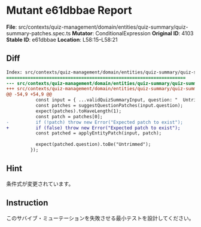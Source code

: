 # Mutant e61dbbae Report

**File**: src/contexts/quiz-management/domain/entities/quiz-summary/quiz-summary-patches.spec.ts
**Mutator**: ConditionalExpression
**Original ID**: 4103
**Stable ID**: e61dbbae
**Location**: L58:15–L58:21

## Diff

```diff
Index: src/contexts/quiz-management/domain/entities/quiz-summary/quiz-summary-patches.spec.ts
===================================================================
--- src/contexts/quiz-management/domain/entities/quiz-summary/quiz-summary-patches.spec.ts	original
+++ src/contexts/quiz-management/domain/entities/quiz-summary/quiz-summary-patches.spec.ts	mutated #4103
@@ -54,9 +54,9 @@
           const input = { ...validQuizSummaryInput, question: "  Untrimmed  " };
           const patches = suggestQuestionPatches(input.question);
           expect(patches).toHaveLength(1);
           const patch = patches[0];
-          if (!patch) throw new Error("Expected patch to exist");
+          if (false) throw new Error("Expected patch to exist");
           const patched = applyEntityPatch(input, patch);
 
           expect(patched.question).toBe("Untrimmed");
         });
```

## Hint

条件式が変更されています。

## Instruction

このサバイブ・ミューテーションを失敗させる最小テストを設計してください。

